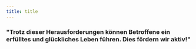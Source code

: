 ```yaml
---
title: title
---
```


### "Trotz dieser Herausforderungen können Betroffene ein erfülltes und glückliches Leben führen. Dies fördern wir aktiv!"